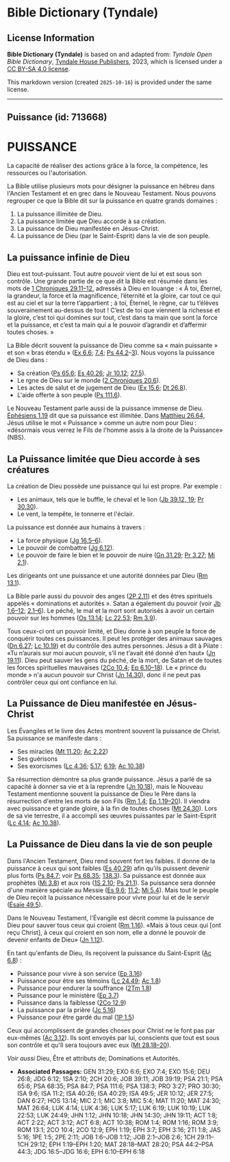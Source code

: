 # Bible Dictionary (Tyndale)

## License Information

**Bible Dictionary (Tyndale)** is based on and adapted from: _Tyndale Open Bible Dictionary_, [Tyndale House Publishers](https://tyndaleopenresources.com/), 2023, which is licensed under a [CC BY-SA 4.0 license](https://creativecommons.org/licenses/by-sa/4.0/legalcode.en).

This markdown version (created `2025-10-16`) is provided under the same license.



--------------------------------

## Puissance (id: 713668)

PUISSANCE
=========

La capacité de réaliser des actions grâce à la force, la compétence, les ressources ou l'autorisation.

La Bible utilise plusieurs mots pour désigner la puissance en hébreu dans l'Ancien Testament et en grec dans le Nouveau Testament. Nous pouvons regrouper ce que la Bible dit sur la puissance en quatre grands domaines :

1. La puissance illimitée de Dieu.
2. La puissance limitée que Dieu accorde à sa création.
3. La puissance de Dieu manifestée en Jésus\-Christ.
4. La puissance de Dieu (par le Saint\-Esprit) dans la vie de son peuple.

La puissance infinie de Dieu
----------------------------

Dieu est tout\-puissant. Tout autre pouvoir vient de lui et est sous son contrôle. Une grande partie de ce que dit la Bible est résumée dans les mots de [1 Chroniques 29\.11–12,](https://ref.ly/1Chr29:11-1Chr29:12) adressés à Dieu en louange : « À toi, Éternel, la grandeur, la force et la magnificence, l’éternité et la gloire, car tout ce qui est au ciel et sur la terre t’appartient ; à toi, Éternel, le règne, car tu t’élèves souverainement au\-dessus de tout ! C’est de toi que viennent la richesse et la gloire, c’est toi qui domines sur tout, c’est dans ta main que sont la force et la puissance, et c’est ta main qui a le pouvoir d’agrandir et d’affermir toutes choses. »

La Bible décrit souvent la puissance de Dieu comme sa « main puissante » et son « bras étendu » ([Ex 6\.6](https://ref.ly/Exod6:6); [7\.4](https://ref.ly/Exod7:4); [Ps 44\.2](https://ref.ly/Ps44:2-Ps44:3)–[3](https://ref.ly/Ps44:2-Ps44:3)). Nous voyons la puissance de Dieu dans :

* Sa création ([Ps 65\.6](https://ref.ly/Ps65:6); [Es 40\.26](https://ref.ly/Isa40:26); [Jr 10\.12](https://ref.ly/Jer10:12); [27\.5](https://ref.ly/Jer27:5)).
* Le rgne de Dieu sur le monde ([2 Chroniques 20\.6](https://ref.ly/2Chr20:6)).
* Les actes de salut et de jugement de Dieu ([Ex 15\.6](https://ref.ly/Exod15:6); [Dt 26\.8](https://ref.ly/Deut26:8)).
* L'aide offerte à son peuple ([Ps 111\.6](https://ref.ly/Ps111:6)).

Le Nouveau Testament parle aussi de la puissance immense de Dieu. [Éphésiens 1\.19](https://ref.ly/Eph1:19) dit que sa puissance est illimitée. Dans [Matthieu 26\.64,](https://ref.ly/Matt26:64) Jésus utilise le mot « Puissance » comme un autre nom pour Dieu : «désormais vous verrez le Fils de l'homme assis à la droite de la Puissance» (NBS).

La Puissance limitée que Dieu accorde à ses créatures
-----------------------------------------------------

La création de Dieu possède une puissance qui lui est propre. Par exemple :

* Les animaux, tels que le buffle, le cheval et le lion ([Jb 39\.12, 19](https://ref.ly/Job39:11,Job39:19); [Pr 30\.30](https://ref.ly/Prov30:30)).
* Le vent, la tempête, le tonnerre et l'éclair.

La puissance est donnée aux humains à travers :

* La force physique ([Jg 16\.5–6](https://ref.ly/Judg16:5-Judg16:6)).
* Le pouvoir de combattre ([Jg 6\.12](https://ref.ly/Judg6:12)).
* Le pouvoir de faire le bien et le pouvoir de nuire ([Gn 31\.29](https://ref.ly/Gen31:29); [Pr 3\.27](https://ref.ly/Prov3:27); [Mi 2\.1](https://ref.ly/Mic2:1)).

Les dirigeants ont une puissance et une autorité données par Dieu ([Rm 13\.1](https://ref.ly/Rom13:1)).

La Bible parle aussi du pouvoir des anges ([2P 2\.11](https://ref.ly/2Pet2:11)) et des êtres spirituels appelés « dominations et autorités ». Satan a également du pouvoir (voir [Jb 1\.6–12](https://ref.ly/Job1:6-Job1:12); [2\.1–6](https://ref.ly/Job2:1-Job2:6)). Le péché, le mal et la mort sont autorisés à avoir un certain pouvoir sur les hommes ([Os 13\.14](https://ref.ly/Hos13:14); [Lc 22\.53](https://ref.ly/Luke22:53); [Rm 3\.9](https://ref.ly/Rom3:9)).

Tous ceux\-ci ont un pouvoir limité, et Dieu donne à son peuple la force de conquérir toutes ces puissances. Il peut les protéger des animaux sauvages ([Dn 6\.27](https://ref.ly/Dan6:27); [Lc 10\.19](https://ref.ly/Luke10:19)) et du contrôle des autres personnes. Jésus a dit à Pilate : «Tu n’aurais sur moi aucun pouvoir, s’il ne t’avait été donné d’en haut» ([Jn 19\.11](https://ref.ly/John19:11)). Dieu peut sauver les gens du péché, de la mort, de Satan et de toutes les forces spirituelles mauvaises ([2Co 10\.4](https://ref.ly/2Cor10:4); [Ep 6\.10–18](https://ref.ly/Eph6:10-Eph6:18)). Le « prince du monde » n'a aucun pouvoir sur Christ ([Jn 14\.30](https://ref.ly/John14:30)), donc il ne peut pas contrôler ceux qui ont confiance en lui.

La Puissance de Dieu manifestée en Jésus\-Christ
------------------------------------------------

Les Évangiles et le livre des Actes montrent souvent la puissance de Christ. Sa puissance se manifeste dans :

* Ses miracles ([Mt 11\.20](https://ref.ly/Matt11:20); [Ac 2\.22](https://ref.ly/Acts2:22))
* Ses guérisons
* Ses exorcismes ([Lc 4\.36](https://ref.ly/Luke4:36); [5\.17](https://ref.ly/Luke5:17); [6\.19](https://ref.ly/Luke6:19); [Ac 10\.38](https://ref.ly/Acts10:38))

Sa résurrection démontre sa plus grande puissance. Jésus a parlé de sa capacité à donner sa vie et à la reprendre ([Jn 10\.18](https://ref.ly/John10:18)), mais le Nouveau Testament mentionne souvent la puissance de Dieu le Père dans la résurrection d'entre les morts de son Fils ([Rm 1\.4](https://ref.ly/Rom1:4); [Ep 1\.19–20](https://ref.ly/Eph1:19-Eph1:20)). Il viendra avec puissance et grande gloire, à la fin de toutes choses ([Mt 24\.30](https://ref.ly/Matt24:30)). Lors de sa vie terrestre, il a accompli ses œuvres puissantes par le Saint\-Esprit ([Lc 4\.14](https://ref.ly/Luke4:14); [Ac 10\.38](https://ref.ly/Acts10:38)).

La Puissance de Dieu dans la vie de son peuple
----------------------------------------------

Dans l'Ancien Testament, Dieu rend souvent fort les faibles. Il donne de la puissance à ceux qui sont faibles ([Es 40\.29](https://ref.ly/Isa40:29)) afin qu'ils puissent devenir plus forts ([Ps 84\.7](https://ref.ly/Ps84:7); voir [Ps 68\.35](https://ref.ly/Ps68:35); [138\.3](https://ref.ly/Ps138:3)). Sa puissance est donnée aux prophètes ([Mi 3\.8](https://ref.ly/Mic3:8)) et aux rois ([1S 2\.10](https://ref.ly/1Sam2:10); [Ps 21\.1](https://ref.ly/Ps21:1)). Sa puissance sera donnée d'une manière spéciale au Messie ([Es 9\.6](https://ref.ly/Isa9:6); [11\.2](https://ref.ly/Isa11:2); [Mi 5\.4](https://ref.ly/Mic5:4)). Mais tout le peuple de Dieu reçoit la puissance nécessaire pour vivre pour lui et de le servir ([Ésaïe 49\.5](https://ref.ly/Isa49:5)).

Dans le Nouveau Testament, l'Évangile est décrit comme la puissance de Dieu pour sauver tous ceux qui croient ([Rm 1\.16](https://ref.ly/Rom1:16)). «Mais à tous ceux qui \[ont reçu Christ], à ceux qui croient en son nom, elle a donné le pouvoir de devenir enfants de Dieu» ([Jn 1\.12](https://ref.ly/John1:12)).

En tant qu'enfants de Dieu, ils reçoivent la puissance du Saint\-Esprit ([Ac 6\.8](https://ref.ly/Acts6:8)) :

* Puissance pour vivre à son service ([Ep 3\.16](https://ref.ly/Eph3:16))
* Puissance pour être ses témoins ([Lc 24\.49](https://ref.ly/Luke24:49); [Ac 1\.8](https://ref.ly/Acts1:8))
* Puissance pour endurer la souffrance ([2Tm 1\.8](https://ref.ly/2Tim1:8))
* Puissance pour le ministère ([Ep 3\.7](https://ref.ly/Eph3:7))
* Puissance dans la faiblesse ([2Co 12\.9](https://ref.ly/2Cor12:9))
* La puissance par la prière ([Jc 5\.16](https://ref.ly/Jas5:16))
* Puissance pour être gardé du mal ([1P 1\.5](https://ref.ly/1Pet1:5))

Ceux qui accomplissent de grandes choses pour Christ ne le font pas par eux\-mêmes ([Ac 3\.12](https://ref.ly/Acts3:12)). Ils sont envoyés par lui, conscients que tout est sous son contrôle et qu'Il sera toujours avec eux ([Mt 28\.18–20](https://ref.ly/Matt28:18-Matt28:20)).

*Voir aussi* Dieu, Être et attributs de; Dominations et Autorités.

* **Associated Passages:** GEN 31:29; EXO 6:6; EXO 7:4; EXO 15:6; DEU 26:8; JDG 6:12; 1SA 2:10; 2CH 20:6; JOB 39:11; JOB 39:19; PSA 21:1; PSA 65:6; PSA 68:35; PSA 84:7; PSA 111:6; PSA 138:3; PRO 3:27; PRO 30:30; ISA 9:6; ISA 11:2; ISA 40:26; ISA 40:29; ISA 49:5; JER 10:12; JER 27:5; DAN 6:27; HOS 13:14; MIC 2:1; MIC 3:8; MIC 5:4; MAT 11:20; MAT 24:30; MAT 26:64; LUK 4:14; LUK 4:36; LUK 5:17; LUK 6:19; LUK 10:19; LUK 22:53; LUK 24:49; JHN 1:12; JHN 10:18; JHN 14:30; JHN 19:11; ACT 1:8; ACT 2:22; ACT 3:12; ACT 6:8; ACT 10:38; ROM 1:4; ROM 1:16; ROM 3:9; ROM 13:1; 2CO 10:4; 2CO 12:9; EPH 1:19; EPH 3:7; EPH 3:16; 2TI 1:8; JAS 5:16; 1PE 1:5; 2PE 2:11; JOB 1:6–JOB 1:12; JOB 2:1–JOB 2:6; 1CH 29:11–1CH 29:12; EPH 1:19–EPH 1:20; MAT 28:18–MAT 28:20; PSA 44:2–PSA 44:3; JDG 16:5–JDG 16:6; EPH 6:10–EPH 6:18

